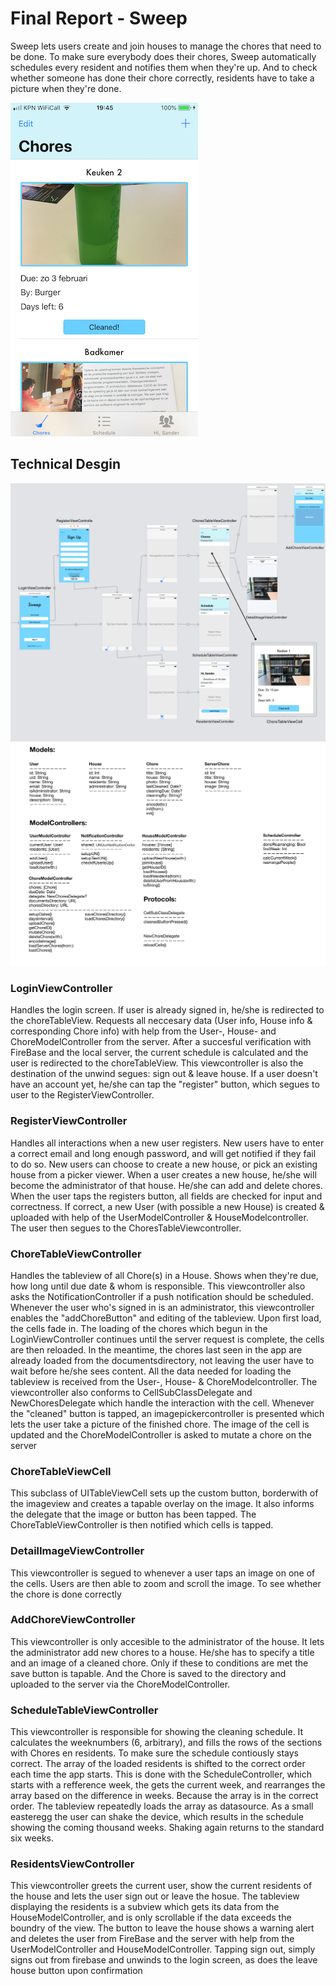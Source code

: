 # Final Report - Sweep

Sweep lets users create and join houses to manage the chores that need to be done. To make sure everybody does their chores, Sweep automatically schedules every resident and notifies them when they're up. And to check whether someone has done their chore correctly, residents have to take a picture when they're done.

![](doc/chores.PNG)

## Technical Desgin
![](doc/finalDesign.png)
![](doc/finalUtilityModels.png)

### LoginViewController
Handles the login screen. If user is already signed in, he/she is redirected to the choreTableView. Requests all neccesary data (User info, House info & corresponding Chore info) with help from the User-, House- and ChoreModelController from the server. After a succesful verification with FireBase and the local server, the current schedule is calculated and the user is redirected to the choreTableView. This viewcontroller is also the destination of the unwind segues: sign out & leave house. If a user doesn't have an account yet, he/she can tap the "register" button, which segues to user to the RegisterViewController. 

### RegisterViewController
Handles all interactions when a new user registers. New users have to enter a correct email and long enough password, and will get notified if they fail to do so. New users can choose to create a new house, or pick an existing house from a picker viewer. When a user creates a new house, he/she will become the administrator of that house. He/she can add and delete chores. When the user taps the registers button, all fields are checked for input and correctness. If correct, a new User (with possible a new House) is created & uploaded with help of the UserModelController & HouseModelcontroller. The user then segues to the ChoresTableViewcontroller.

### ChoreTableViewController
Handles the tableview of all Chore(s) in a House. Shows when they're due, how long until due date & whom is responsible. This viewcontroller also asks the NotificationController if a push notification should be scheduled. Whenever the user who's signed in is an administrator, this viewcontroller enables the "addChoreButton" and editing of the tableview. Upon first load, the cells fade in. The loading of the chores which begun in the LoginViewController continues until the server request is complete, the cells are then reloaded. In the meantime, the chores last seen in the app are already loaded from the documentsdirectory, not leaving the user have to wait before he/she sees content. All the data needed for loading the tableview is received from the User-, House- & ChoreModelcontroller. The viewcontroller also conforms to CellSubClassDelegate and NewChoresDelegate which handle the interaction with the cell.
Whenever the "cleaned" button is tapped, an imagepickercontroller is presented which lets the user take a picture of the finished chore. The image of the cell is updated and the ChoreModelController is asked to mutate a chore on the server

### ChoreTableViewCell
This subclass of UITableViewCell sets up the custom button, borderwith of the imageview and creates a tapable overlay on the image. It also informs the delegate that the image or button has been tapped. The ChoreTableViewController is then notified which cells is tapped.

### DetailImageViewController
This viewcontroller is segued to whenever a user taps an image on one of the cells. Users are then able to zoom and scroll the image. To see whether the chore is done correctly

### AddChoreViewController
This viewcontroller is only accesible to the administrator of the house. It lets the administrator add new chores to a house. He/she has to specify a title and an image of a cleaned chore. Only if these to conditions are met the save button is tapable. And the Chore is saved to the directory and uploaded to the server via the ChoreModelController.

### ScheduleTableViewController
This viewcontroller is responsible for showing the cleaning schedule. It calculates the weeknumbers (6, arbitrary), and fills the rows of the sections with Chores en residents. To make sure the schedule contiously stays correct. The array of the loaded residents is shifted to the correct order each time the app starts. This is done with the ScheduleController, which starts with a refference week, the gets the current week, and rearranges the array based on the difference in weeks. Because the array is in the correct order. The tableview repeatedly loads the array as datasource. As a small easteregg the user can shake the device, which results in the schedule showing the coming thousand weeks. Shaking again returns to the standard six weeks.

### ResidentsViewController
This viewcontroller greets the current user, show the current residents of the house and lets the user sign out or leave the hosue. The tableview displaying the residents is a subview which gets its data from the HouseModelController, and is only scrollable if the data exceeds the boundry of the view. The button to leave the house shows a warning alert and deletes the user from FireBase and the server with help from the UserModelController and HouseModelController. Tapping sign out, simply signs out from firebase and unwinds to the login screen, as does the leave house button upon confirmation



